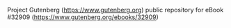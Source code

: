 Project Gutenberg (https://www.gutenberg.org) public repository for eBook #32909 (https://www.gutenberg.org/ebooks/32909)
